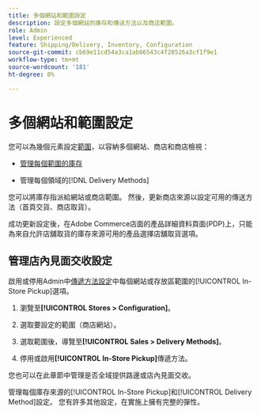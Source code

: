 ```yaml
---
title: 多個網站和範圍設定
description: 設定多個網站的庫存和傳送方法以及商店範圍。
role: Admin
level: Experienced
feature: Shipping/Delivery, Inventory, Configuration
source-git-commit: cb69e11cd54a3ca1ab66543c4f28526a3cf1f9e1
workflow-type: tm+mt
source-wordcount: '181'
ht-degree: 0%

---
```


# 多個網站和範圍設定

您可以為幾個元素設定[範圍](https://experienceleague.adobe.com/zh-hant/docs/commerce-admin/start/setup/websites-stores-views#scope-settings)，以容納多個網站、商店和商店檢視：

- [管理每個範圍的庫存](https://experienceleague.adobe.com/zh-hant/docs/commerce-admin/inventory/stocks/stocks-manage)

- 管理每個領域的[!DNL Delivery Methods]

您可以將庫存指派給網站或商店範圍。 然後，更新商店來源以設定可用的傳送方法（首頁交貨、商店取貨）。

成功更新設定後，在Adobe Commerce店面的產品詳細資料頁面(PDP)上，只能為來自允許店舖取貨的庫存來源可用的產品選擇店舖取貨選項。

## 管理店內見面交收設定

啟用或停用Admin中[傳遞方法設定](enable-general.md#delivery-methods)中每個網站或存放區範圍的[!UICONTROL In-Store Pickup]選項。

1. 瀏覽至&#x200B;**[!UICONTROL Stores > Configuration]**。

1. 選取要設定的範圍（商店網站）。

1. 選取範圍後，導覽至&#x200B;**[!UICONTROL Sales > Delivery Methods]**。

1. 停用或啟用&#x200B;**[!UICONTROL In-Store Pickup]**&#x200B;傳遞方法。

您也可以在此章節中管理是否全域提供路邊或店內見面交收。

管理每個庫存來源的[!UICONTROL In-Store Pickup]和[!UICONTROL Delivery Method]設定。 您有許多其他設定，在實施上擁有完整的彈性。
